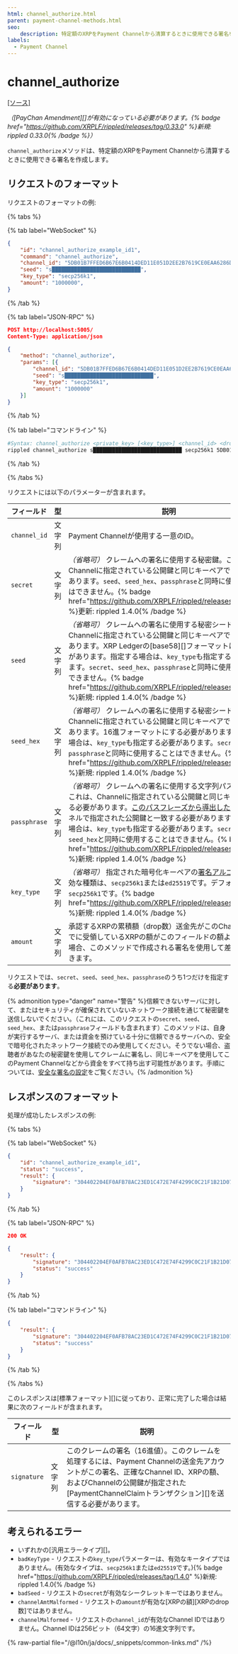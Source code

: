 ```yaml
---
html: channel_authorize.html
parent: payment-channel-methods.html
seo:
    description: 特定額のXRPをPayment Channelから清算するときに使用できる署名を作成します。
labels:
  - Payment Channel
---
```

# channel_authorize
[[ソース]](https://github.com/XRPLF/rippled/blob/d4a56f223a3b80f64ff70b4e90ab6792806929ca/src/ripple/rpc/handlers/PayChanClaim.cpp#L41 "Source")

_（[PayChan Amendment][]が有効になっている必要があります。{% badge href="https://github.com/XRPLF/rippled/releases/tag/0.33.0" %}新規: rippled 0.33.0{% /badge %}）_

`channel_authorize`メソッドは、特定額のXRPをPayment Channelから清算するときに使用できる署名を作成します。

## リクエストのフォーマット
リクエストのフォーマットの例:

{% tabs %}

{% tab label="WebSocket" %}
```json
{
    "id": "channel_authorize_example_id1",
    "command": "channel_authorize",
    "channel_id": "5DB01B7FFED6B67E6B0414DED11E051D2EE2B7619CE0EAA6286D67A3A4D5BDB3",
    "seed": "s████████████████████████████",
    "key_type": "secp256k1",
    "amount": "1000000",
}
```
{% /tab %}

{% tab label="JSON-RPC" %}
```json
POST http://localhost:5005/
Content-Type: application/json

{
    "method": "channel_authorize",
    "params": [{
        "channel_id": "5DB01B7FFED6B67E6B0414DED11E051D2EE2B7619CE0EAA6286D67A3A4D5BDB3",
        "seed": "s████████████████████████████",
        "key_type": "secp256k1",
        "amount": "1000000"
    }]
}
```
{% /tab %}

{% tab label="コマンドライン" %}
```sh
#Syntax: channel_authorize <private_key> [<key_type>] <channel_id> <drops>
rippled channel_authorize s████████████████████████████ secp256k1 5DB01B7FFED6B67E6B0414DED11E051D2EE2B7619CE0EAA6286D67A3A4D5BDB3 1000000
```
{% /tab %}

{% /tabs %}

リクエストには以下のパラメーターが含まれます。

| フィールド | 型 | 説明        |
|-------|------|-------------|
| `channel_id` | 文字列 | Payment Channelが使用する一意のID。
| `secret` | 文字列 | _（省略可）_ クレームへの署名に使用する秘密鍵。これは、Channelに指定されている公開鍵と同じキーペアである必要があります。`seed`、`seed_hex`、`passphrase`と同時に使用することはできません。{% badge href="https://github.com/XRPLF/rippled/releases/tag/1.4.0" %}更新: rippled 1.4.0{% /badge %} |
| `seed ` | 文字列 | _（省略可）_ クレームへの署名に使用する秘密シード。これは、Channelに指定されている公開鍵と同じキーペアである必要があります。XRP Ledgerの[base58][]フォーマットにする必要があります。指定する場合は、`key_type`も指定する必要があります。`secret`、`seed_hex`、`passphrase`と同時に使用することはできません。{% badge href="https://github.com/XRPLF/rippled/releases/tag/1.4.0" %}新規: rippled 1.4.0{% /badge %} |
| `seed_hex` | 文字列 | _（省略可）_ クレームへの署名に使用する秘密シード。これは、Channelに指定されている公開鍵と同じキーペアである必要があります。16進フォーマットにする必要があります。指定する場合は、`key_type`も指定する必要があります。`secret`、`seed`、`passphrase`と同時に使用することはできません。{% badge href="https://github.com/XRPLF/rippled/releases/tag/1.4.0" %}新規: rippled 1.4.0{% /badge %} |
| `passphrase` | 文字列 | _（省略可）_ クレームへの署名に使用する文字列パスフレーズ。これは、Channelに指定されている公開鍵と同じキーペアである必要があります。[このパスフレーズから導出した鍵](../../../../concepts/accounts/cryptographic-keys.md#鍵導出)は、チャネルで指定された公開鍵と一致する必要があります。指定する場合は、`key_type`も指定する必要があります。`secret`、`seed`、`seed_hex`と同時に使用することはできません。{% badge href="https://github.com/XRPLF/rippled/releases/tag/1.4.0" %}新規: rippled 1.4.0{% /badge %} |
| `key_type` | 文字列 | _（省略可）_ 指定された暗号化キーペアの[署名アルゴリズム](../../../../concepts/accounts/cryptographic-keys.md#署名アルゴリズム)。有効な種類は、`secp256k1`または`ed25519`です。デフォルトは`secp256k1`です。{% badge href="https://github.com/XRPLF/rippled/releases/tag/1.4.0" %}新規: rippled 1.4.0{% /badge %} |
| `amount` | 文字列 | 承認するXRPの累積額（drop数）送金先がこのChannelからすでに受領しているXRPの額がこのフィールドの額よりも少ない場合、このメソッドで作成される署名を使用して差額を清算できます。 |

リクエストでは、`secret`、`seed`、`seed_hex`、`passphrase`のうち1つだけを指定する**必要があります**。

{% admonition type="danger" name="警告" %}信頼できないサーバに対して、またはセキュリティが確保されていないネットワーク接続を通じて秘密鍵を送信しないでください。（これには、このリクエストの`secret`、`seed`、`seed_hex`、または`passphrase`フィールドも含まれます）このメソッドは、自身が実行するサーバ、または資金を預けている十分に信頼できるサーバへの、安全で暗号化されたネットワーク接続でのみ使用してください。そうでない場合、盗聴者があなたの秘密鍵を使用してクレームに署名し、同じキーペアを使用してこのPayment Channelなどから資金をすべて持ち出す可能性があります。手順については、[安全な署名の設定](../../../../concepts/transactions/secure-signing.md)をご覧ください。{% /admonition %}

## レスポンスのフォーマット

処理が成功したレスポンスの例:

{% tabs %}

{% tab label="WebSocket" %}
```json
{
    "id": "channel_authorize_example_id1",
    "status": "success",
    "result": {
        "signature": "304402204EF0AFB78AC23ED1C472E74F4299C0C21F1B21D07EFC0A3838A420F76D783A400220154FB11B6F54320666E4C36CA7F686C16A3A0456800BBC43746F34AF50290064",
    }
}
```
{% /tab %}

{% tab label="JSON-RPC" %}
```json
200 OK

{
    "result": {
        "signature": "304402204EF0AFB78AC23ED1C472E74F4299C0C21F1B21D07EFC0A3838A420F76D783A400220154FB11B6F54320666E4C36CA7F686C16A3A0456800BBC43746F34AF50290064",
        "status": "success"
    }
}
```
{% /tab %}

{% tab label="コマンドライン" %}
```json
{
    "result": {
        "signature": "304402204EF0AFB78AC23ED1C472E74F4299C0C21F1B21D07EFC0A3838A420F76D783A400220154FB11B6F54320666E4C36CA7F686C16A3A0456800BBC43746F34AF50290064",
        "status": "success"
    }
}
```
{% /tab %}

{% /tabs %}

このレスポンスは[標準フォーマット][]に従っており、正常に完了した場合は結果に次のフィールドが含まれます。

| フィールド | 型 | 説明        |
|-------|------|-------------|
| `signature` | 文字列 | このクレームの署名（16進値）。このクレームを処理するには、Payment Channelの送金先アカウントがこの署名、正確なChannel ID、XRPの額、およびChannelの公開鍵が指定された[PaymentChannelClaimトランザクション][]を送信する必要があります。 |

## 考えられるエラー

* いずれかの[汎用エラータイプ][]。
* `badKeyType` - リクエストの`key_type`パラメーターは、有効なキータイプではありません。(有効なタイプは、`secp256k1`または`ed25519`です。){% badge href="https://github.com/XRPLF/rippled/releases/tag/1.4.0" %}新規: rippled 1.4.0{% /badge %}
* `badSeed` - リクエストの`secret`が有効なシークレットキーではありません。
* `channelAmtMalformed` - リクエストの`amount`が有効な[XRPの額][XRPのdrop数]ではありません。
* `channelMalformed` - リクエストの`channel_id`が有効なChannel IDではありません。Channel IDは256ビット（64文字）の16進文字列です。

{% raw-partial file="/@l10n/ja/docs/_snippets/common-links.md" /%}
